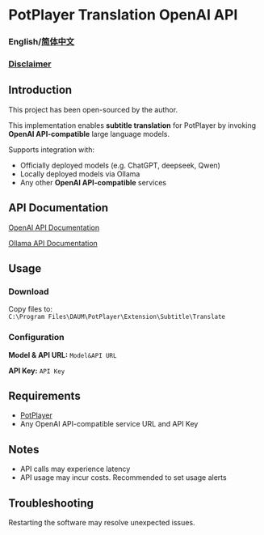 # PotPlayer Translation OpenAI API

### English/[简体中文](https://github.com/Fung-2025/potplayer-translation-openaiapi/blob/main/README-cn.md)
### [Disclaimer](https://github.com/Fung-2025/potplayer-translation-openaiapi/blob/main/Disclaimer.md)
## Introduction

This project has been open-sourced by the author.

This implementation enables **subtitle translation** for PotPlayer by invoking **OpenAI API-compatible** large language models.

Supports integration with:
- Officially deployed models (e.g. ChatGPT, deepseek, Qwen)
- Locally deployed models via Ollama
- Any other **OpenAI API-compatible** services

## API Documentation

[OpenAI API Documentation](https://platform.openai.com/docs/api-reference)

[Ollama API Documentation](https://ollama.com/blog/openai-compatibility)

## Usage
### Download
Copy files to:  
`C:\Program Files\DAUM\PotPlayer\Extension\Subtitle\Translate`

### Configuration
**Model & API URL:** `Model&API URL`

**API Key:** `API Key`

## Requirements

- [PotPlayer](https://potplayer.tv/)
- Any OpenAI API-compatible service URL and API Key

## Notes
- API calls may experience latency
- API usage may incur costs. Recommended to set usage alerts

## Troubleshooting
Restarting the software may resolve unexpected issues.
